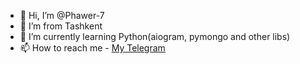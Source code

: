 - 👋 Hi, I’m @Phawer-7
- 👀 I’m from Tashkent
- 🌱 I’m currently learning Python(aiogram, pymongo and other libs)
- 📫 How to reach me - <a href='https://t.me/ojfbv'>My Telegram</a>

<!---
Phawer-7/Phawer-7 is a ✨ special ✨ repository because its `README.md` (this file) appears on your GitHub profile.
You can click the Preview link to take a look at your changes.
--->
